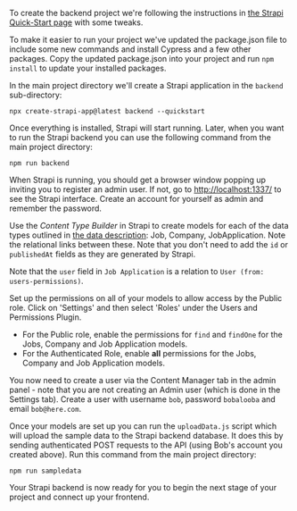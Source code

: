 
To create the backend project we're following the instructions in 
[the Strapi Quick-Start page](https://docs.strapi.io/developer-docs/latest/getting-started/quick-start.html) with some tweaks.

To make it easier to run your project we've updated the package.json file to include
some new commands and install Cypress and a few other packages.  Copy the updated package.json 
into your project and run `npm install` to update your installed packages. 

In the main project directory we'll create a Strapi application in the `backend` sub-directory:

```shell
npx create-strapi-app@latest backend --quickstart
```

Once everything is installed, Strapi will start running.  Later, when you want to run
the Strapi backend you can use the following command from the main project directory:

```shell
npm run backend
```

When Strapi is running, you should get a browser window popping up inviting you to
register an admin user. If not, go to <http://localhost:1337/> to see the Strapi
interface. Create an account for yourself as admin and remember the password.

Use the _Content Type Builder_ in Strapi to create models for each of the data types
outlined in [the data description](data.md): Job, Company, JobApplication.
Note the relational links between these.  Note that you don't need to add the `id` or
`publishedAt` fields as they are generated by Strapi.

Note that the `user` field in `Job Application` is a relation to
`User (from: users-permissions)`.

Set up the permissions on all of your models to allow access by the Public role.
Click on 'Settings' and then select 'Roles'  under the Users and Permissions Plugin.  

* For the Public role, enable the permissions for `find` and `findOne`
for the Jobs, Company and Job Application models.
* For the Authenticated Role, enable __all__ permissions for the Jobs,
Company and Job Application models.

You now need to create a user via the Content Manager tab in the admin panel - note that
you are not creating an Admin user (which is done in the Settings tab).  Create a
user with username `bob`, password `bobalooba` and email `bob@here.com`.

Once your models are set up you can run the `uploadData.js` script which will upload
the sample data to the Strapi backend database.  It does this by sending authenticated
POST requests to the API (using Bob's account you created above). Run
this command from the main project directory:

```shell
npm run sampledata
```

Your Strapi backend is now ready for you to begin the next stage of your project
and connect up your frontend.

